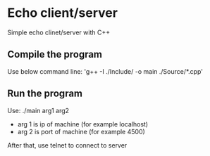 # Echo client/server
Simple echo clinet/server with C++
## Compile the program
Use below command line:
    'g++ -I ./Include/ -o main ./Source/*.cpp'
## Run the program
Use: ./main arg1 arg2
* arg 1 is ip of machine (for example localhost)
* arg 2 is port of machine (for example 4500)

After that, use telnet to connect to server
